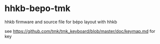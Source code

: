 # hhkb-bepo-tmk
hhkb firmware and source file for bépo layout with hhkb

see https://github.com/tmk/tmk_keyboard/blob/master/doc/keymap.md for
key
